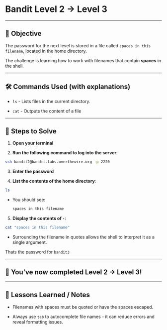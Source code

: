 # Bandit Level 2 → Level 3

---

## 🎯 Objective

The password for the next level is stored in a file called `spaces in this filename`, located in the home directory.

The challenge is learning how to work with filenames that contain **spaces** in the shell.

---

## 🛠️ Commands Used (with explanations)

- `ls` - Lists files in the current directory.

- `cat` - Outputs the content of a file

---

## 🚀 Steps to Solve
1. **Open your terminal**

2. **Run the following command to log into the server**:

```bash
ssh bandit2@bandit.labs.overthewire.org -p 2220
```

3. **Enter the password**

4. **List the contents of the home directory**:
```bash
ls
```
- You should see: 
   ```bash
   spaces in this filename
   ```
5. **Display the contents of `-`**:
```bash
cat "spaces in this filename"
```
-  Surrounding the filename in quotes allows the shell to interpret it as a single argument.

Thats the password for `bandit3`

---

## 🎉 You’ve now completed Level 2 → Level 3!


---

## 🧠 Lessons Learned / Notes
- Filenames with spaces must be quoted or have the spaces escaped.

- Always use `tab` to autocomplete file names - it can reduce errors and reveal formatting issues.
